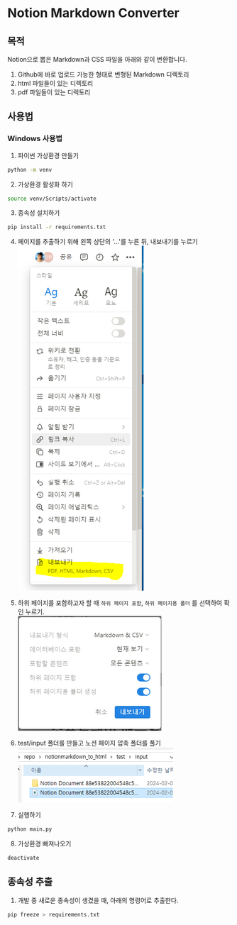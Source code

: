 # Notion Markdown Converter

## 목적

Notion으로 뽑은 Markdown과 CSS 파일을 아래와 같이 변환합니다.

1. Github에 바로 업로드 가능한 형태로 변형된 Markdown 디렉토리
2. html 파일들이 있는 디렉토리
3. pdf 파일들이 있는 디렉토리

## 사용법

### Windows 사용법

1. 파이썬 가상환경 만들기
```bash
python -m venv
```

2. 가상환경 활성화 하기
```bash
source venv/Scripts/activate
``` 

3. 종속성 설치하기
```bash
pip install -r requirements.txt
```

4. 페이지를 추출하기 위해 왼쪽 상단의 '...'를 누른 뒤, 내보내기를 누르기  
![1](image/1.PNG)

5. 하위 페이지를 포함하고자 할 때 `하위 페이지 포함`, `하위 페이지용 폴더` 를 선택하여 확인 누르기.  
![2](image/2.PNG)

6. test/input 폴더를 만들고 노션 페이지 압축 폴더를 풀기  
   ![3](image/3.PNG)

7. 실행하기
```bash
python main.py
```

8. 가상환경 빠져나오기
```bash
deactivate
```

## 종속성 추출

1. 개발 중 새로운 종속성이 생겼을 때, 아래의 명령어로 추출한다.

```bash
pip freeze > requirements.txt
```
